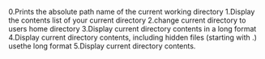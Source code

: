 0.Prints the absolute path name of the current working directory
1.Display the contents list of your current directory
2.change current directory to users home directory
3.Display current directory contents in a long format
4.Display current directory contents, including hidden files (starting with .) usethe long format
5.Display current directory contents.
